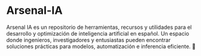 # Arsenal-IA
Arsenal IA es un repositorio de herramientas, recursos y utilidades para el desarrollo y optimización de inteligencia artificial en español. Un espacio donde ingenieros, investigadores y entusiastas pueden encontrar soluciones prácticas para modelos, automatización e inferencia eficiente. 🚀

